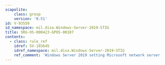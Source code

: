 ```yaml
---
scapolite:
    class: group
    version: '0.51'
id: V-93559
id_namespace: mil.disa.Windows-Server-2019-STIG
title: SRG-OS-000423-GPOS-00187
contents:
  - class: rule_ref
    idref: SV-103645
    idref_namespace: mil.disa.Windows-Server-2019-STIG
    ref_comment: 'Windows Server 2019 setting Microsoft network server: Digit ...'
---
```


